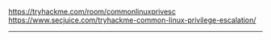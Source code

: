 https://tryhackme.com/room/commonlinuxprivesc
https://www.secjuice.com/tryhackme-common-linux-privilege-escalation/

---

